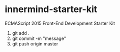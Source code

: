 # innermind-starter-kit

ECMAScript 2015 Front-End Development Starter Kit

1. git add .
2. git commit -m "message"
3. git push origin master